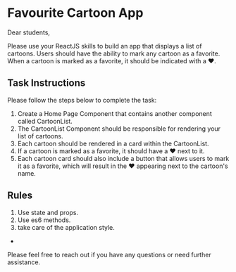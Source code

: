 # Favourite Cartoon App

Dear students,

Please use your ReactJS skills to build an app that displays a list of cartoons. Users should have the ability to mark any cartoon as a favorite. When a cartoon is marked as a favorite, it should be indicated with a ❤️.

## Task Instructions

Please follow the steps below to complete the task:

1. Create a Home Page Component that contains another component called CartoonList.
2. The CartoonList Component should be responsible for rendering your list of cartoons.
3. Each cartoon should be rendered in a card within the CartoonList.
4. If a cartoon is marked as a favorite, it should have a ❤ next to it.
5. Each cartoon card should also include a button that allows users to mark it as a favorite, which will result in the ❤ appearing next to the cartoon's name.

## Rules

1. Use state and props.
2. Use es6 methods.
3. take care of the application style.

-

Please feel free to reach out if you have any questions or need further assistance.
